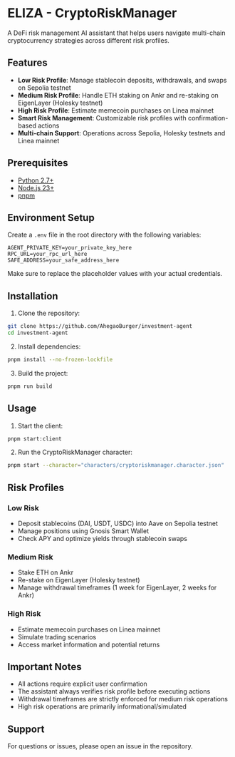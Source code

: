 # ELIZA - CryptoRiskManager

A DeFi risk management AI assistant that helps users navigate multi-chain cryptocurrency strategies across different risk profiles.

## Features

- **Low Risk Profile**: Manage stablecoin deposits, withdrawals, and swaps on Sepolia testnet
- **Medium Risk Profile**: Handle ETH staking on Ankr and re-staking on EigenLayer (Holesky testnet)
- **High Risk Profile**: Estimate memecoin purchases on Linea mainnet
- **Smart Risk Management**: Customizable risk profiles with confirmation-based actions
- **Multi-chain Support**: Operations across Sepolia, Holesky testnets and Linea mainnet

## Prerequisites

- [Python 2.7+](https://www.python.org/downloads/)
- [Node.js 23+](https://docs.npmjs.com/downloading-and-installing-node-js-and-npm)
- [pnpm](https://pnpm.io/installation)


## Environment Setup

Create a `.env` file in the root directory with the following variables:

```env
AGENT_PRIVATE_KEY=your_private_key_here
RPC_URL=your_rpc_url_here
SAFE_ADDRESS=your_safe_address_here
```

Make sure to replace the placeholder values with your actual credentials.

## Installation

1. Clone the repository:
```bash
git clone https://github.com/AhegaoBurger/investment-agent
cd investment-agent
```

2. Install dependencies:
```bash
pnpm install --no-frozen-lockfile
```

3. Build the project:
```bash
pnpm run build
```

## Usage

1. Start the client:
```bash
pnpm start:client
```

2. Run the CryptoRiskManager character:
```bash
pnpm start --character="characters/cryptoriskmanager.character.json"
```

## Risk Profiles

### Low Risk
- Deposit stablecoins (DAI, USDT, USDC) into Aave on Sepolia testnet
- Manage positions using Gnosis Smart Wallet
- Check APY and optimize yields through stablecoin swaps

### Medium Risk
- Stake ETH on Ankr
- Re-stake on EigenLayer (Holesky testnet)
- Manage withdrawal timeframes (1 week for EigenLayer, 2 weeks for Ankr)

### High Risk
- Estimate memecoin purchases on Linea mainnet
- Simulate trading scenarios
- Access market information and potential returns

## Important Notes

- All actions require explicit user confirmation
- The assistant always verifies risk profile before executing actions
- Withdrawal timeframes are strictly enforced for medium risk operations
- High risk operations are primarily informational/simulated

## Support

For questions or issues, please open an issue in the repository.
